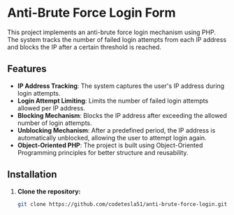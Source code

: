 # Anti-Brute Force Login Form

This project implements an anti-brute force login mechanism using PHP. The system tracks the number of failed login attempts from each IP address and blocks the IP after a certain threshold is reached.

## Features

- **IP Address Tracking**: The system captures the user's IP address during login attempts.
- **Login Attempt Limiting**: Limits the number of failed login attempts allowed per IP address.
- **Blocking Mechanism**: Blocks the IP address after exceeding the allowed number of login attempts.
- **Unblocking Mechanism**: After a predefined period, the IP address is automatically unblocked, allowing the user to attempt login again.
- **Object-Oriented PHP**: The project is built using Object-Oriented Programming principles for better structure and reusability.

## Installation

1. **Clone the repository:**
   ```bash
   git clone https://github.com/codetesla51/anti-brute-force-login.git
